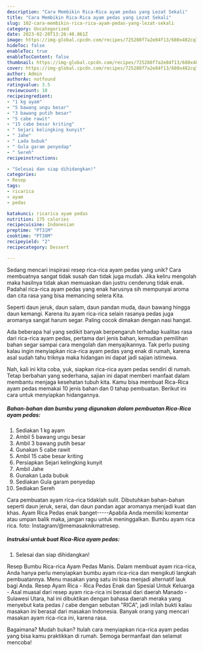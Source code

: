```yaml
---
description: "Cara Membikin Rica-Rica ayam pedas yang Lezat Sekali"
title: "Cara Membikin Rica-Rica ayam pedas yang Lezat Sekali"
slug: 102-cara-membikin-rica-rica-ayam-pedas-yang-lezat-sekali
category: Uncategorized
date: 2023-02-20T13:26:48.861Z
image: https://img-global.cpcdn.com/recipes/725288f7a2e84f13/680x482cq70/rica-rica-ayam-pedas-foto-resep-utama.jpg
hideToc: false
enableToc: true
enableTocContent: false
thumbnail: https://img-global.cpcdn.com/recipes/725288f7a2e84f13/680x482cq70/rica-rica-ayam-pedas-foto-resep-utama.jpg
cover: https://img-global.cpcdn.com/recipes/725288f7a2e84f13/680x482cq70/rica-rica-ayam-pedas-foto-resep-utama.jpg
author: Admin
authorAv: notfound
ratingvalue: 3.5
reviewcount: 10
recipeingredient:
- "1 kg ayam"
- "5 bawang ungu besar"
- "3 bawang putih besar"
- "5 cabe rawit"
- "15 cabe besar kriting"
- " Sejari kelingking kunyit"
- " Jahe"
- " Lada bubuk"
- " Gula garam penyedap"
- " Sereh"
recipeinstructions:

- "Selesai dan siap dihidangkan!"
categories:
- Resep
tags:
- ricarica
- ayam
- pedas

katakunci: ricarica ayam pedas 
nutrition: 175 calories
recipecuisine: Indonesian
preptime: "PT31M"
cooktime: "PT30M"
recipeyield: "2"
recipecategory: Dessert

---
```





Sedang mencari inspirasi resep rica-rica ayam pedas yang unik? Cara membuatnya sangat tidak susah dan tidak juga mudah. Jika keliru mengolah maka hasilnya tidak akan memuaskan dan justru cenderung tidak enak. Padahal rica-rica ayam pedas yang enak harusnya sih mempunyai aroma dan cita rasa yang bisa memancing selera Kita.





Seperti daun jeruk, daun salam, daun pandan muda, daun bawang hingga daun kemangi. Karena itu ayam rica-rica selain rasanya pedas juga aromanya sangat harum segar. Paling cocok dimakan dengan nasi hangat.

Ada beberapa hal yang sedikit banyak berpengaruh terhadap kualitas rasa dari rica-rica ayam pedas, pertama dari jenis bahan, kemudian pemilihan bahan segar sampai cara mengolah dan menyajikannya. Tak perlu pusing kalau ingin menyiapkan rica-rica ayam pedas yang enak di rumah, karena asal sudah tahu triknya maka hidangan ini dapat jadi sajian istimewa.






Nah, kali ini kita coba, yuk, siapkan rica-rica ayam pedas sendiri di rumah. Tetap berbahan yang sederhana, sajian ini dapat memberi manfaat dalam membantu menjaga kesehatan tubuh kita. Kamu bisa membuat Rica-Rica ayam pedas memakai 10 jenis bahan dan 0 tahap pembuatan. Berikut ini cara untuk menyiapkan hidangannya.

<!--inarticleads1-->

##### Bahan-bahan dan bumbu yang digunakan dalam pembuatan Rica-Rica ayam pedas:

1. Sediakan 1 kg ayam
1. Ambil 5 bawang ungu besar
1. Ambil 3 bawang putih besar
1. Gunakan 5 cabe rawit
1. Ambil 15 cabe besar kriting
1. Persiapkan  Sejari kelingking kunyit
1. Ambil  Jahe
1. Gunakan  Lada bubuk
1. Sediakan  Gula garam penyedap
1. Sediakan  Sereh


Cara pembuatan ayam rica-rica tidaklah sulit. Dibutuhkan bahan-bahan seperti daun jeruk, serai, dan daun pandan agar aromanya menjadi kuat dan khas. Ayam Rica Pedas enak banget-----Apabila Anda memiliki komentar atau umpan balik maka, jangan ragu untuk meninggalkan. Bumbu ayam rica rica. foto: Instagram/@memasaknikmatresep. 

<!--inarticleads2-->

##### Instruksi untuk buat Rica-Rica ayam pedas:


1. Selesai dan siap dihidangkan!

Resep Bumbu Rica-rica Ayam Pedas Manis. Dalam membuat ayam rica-rica, Anda hanya perlu menyiapkan bumbu ayam rica-rica dan mengikuti langkah pembuatannya. Menu masakan yang satu ini bisa menjadi alternatif lauk bagi Anda. Resep Ayam Rica - Rica Pedas Enak dan Spesial Untuk Keluarga - Asal muasal dari resep ayam rica-rica ini berasal dari daerah Manado - Sulawesi Utara, hal ini dibuktikan dengan bahasa daerah meraka yang menyebut kata pedas / cabe dengan sebutan &#34;RICA&#34;, jadi inilah bukti kalau masakan ini berasal dari masakan Indonesia. Banyak orang yang mencari masakan ayam rica-rica ini, karena rasa. 

Bagaimana? Mudah bukan? Itulah cara menyiapkan rica-rica ayam pedas yang bisa kamu praktikkan di rumah. Semoga bermanfaat dan selamat mencoba!
